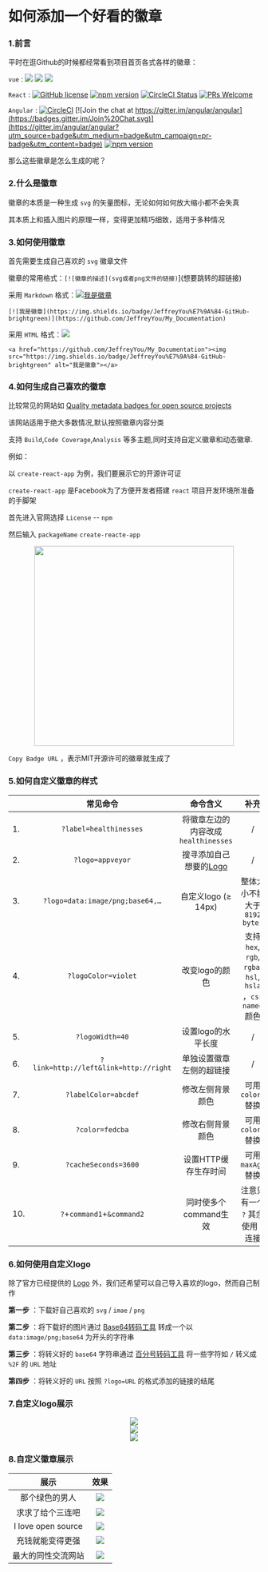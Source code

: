 # 如何添加一个好看的徽章

### 1.前言

平时在逛Github的时候都经常看到项目首页各式各样的徽章：

`vue` : ![](https://img.shields.io/circleci/project/github/vuejs/vue/dev.svg?sanitize=true) ![](https://img.shields.io/codecov/c/github/vuejs/vue/dev.svg?sanitize=true) ![](https://img.shields.io/npm/dm/vue.svg?sanitize=true")

`React` : [![GitHub license](https://img.shields.io/badge/license-MIT-blue.svg)](https://github.com/facebook/react/blob/master/LICENSE) [![npm version](https://img.shields.io/npm/v/react.svg?style=flat)](https://www.npmjs.com/package/react) [![CircleCI Status](https://circleci.com/gh/facebook/react.svg?style=shield&circle-token=:circle-token)](https://circleci.com/gh/facebook/react) [![PRs Welcome](https://img.shields.io/badge/PRs-welcome-brightgreen.svg)](https://reactjs.org/docs/how-to-contribute.html#your-first-pull-request)

`Angular` : [![CircleCI](https://circleci.com/gh/angular/angular/tree/master.svg?style=shield)](https://circleci.com/gh/angular/workflows/angular/tree/master) [![Join the chat at https://gitter.im/angular/angular](https://badges.gitter.im/Join%20Chat.svg)](https://gitter.im/angular/angular?utm_source=badge&utm_medium=badge&utm_campaign=pr-badge&utm_content=badge) [![npm version](https://badge.fury.io/js/%40angular%2Fcore.svg)](https://www.npmjs.com/@angular/core)

那么这些徽章是怎么生成的呢？

### 2.什么是徽章

徽章的本质是一种生成 `svg` 的矢量图标，无论如何如何放大缩小都不会失真

其本质上和插入图片的原理一样，变得更加精巧细致，适用于多种情况

### 3.如何使用徽章

首先需要生成自己喜欢的 `svg` 徽章文件

徽章的常用格式：`[![徽章的描述](svg或者png文件的链接)`](想要跳转的超链接)

采用 `Markdown` 格式：[![我是徽章](https://img.shields.io/badge/JeffreyYou%E7%9A%84-GitHub-brightgreen)](https://github.com/JeffreyYou/My_Documentation)

`[![我是徽章](https://img.shields.io/badge/JeffreyYou%E7%9A%84-GitHub-brightgreen)](https://github.com/JeffreyYou/My_Documentation)`

采用 `HTML` 格式：<a href="https://github.com/JeffreyYou/My_Documentation"><img src="https://img.shields.io/badge/JeffreyYou%E7%9A%84-GitHub-brightgreen"></a>

`<a href="https://github.com/JeffreyYou/My_Documentation"><img src="https://img.shields.io/badge/JeffreyYou%E7%9A%84-GitHub-brightgreen" alt="我是徽章"></a>`

### 4.如何生成自己喜欢的徽章

比较常见的网站如 [Quality metadata badges for open source projects](https://shields.io/)

该网站适用于绝大多数情况,默认按照徽章内容分类

支持 `Build`,`Code Coverage`,`Analysis` 等多主题,同时支持自定义徽章和动态徽章.

例如：

以 `create-react-app` 为例，我们要展示它的开源许可证

`create-react-app`  是Facebook为了方便开发者搭建 `react` 项目开发环境所准备的手脚架

首先进入官网选择 `License`  -- `npm` 

然后输入 `packageName` `create-reacte-app`

<div align=center><img width="400"  src="https://github.com/JeffreyYou/My_Documentation/blob/master/images/Badges/20200921153812.png"/></div>

`Copy Badge URL` ，表示MIT开源许可的徽章就生成了

### 5.如何自定义徽章的样式

|      |               常见命令                |                      命令含义                      |                            补充                             |
| ---- | :-----------------------------------: | :------------------------------------------------: | :---------------------------------------------------------: |
| 1.   |        `?label=healthinesses`         |        将徽章左边的内容改成`healthinesses`         |                              /                              |
| 2.   |           `?logo=appveyor`            | 搜寻添加自己想要的[Logo](https://simpleicons.org/) |                              /                              |
| 3.   |    `?logo=data:image/png;base64,…`    |                自定义logo (≥ 14px)                 |                整体大小不能大于 `8192 bytes`                |
| 4.   |          `?logoColor=violet`          |                   改变logo的颜色                   | 支持 `hex`, `rgb`, `rgba`,` hsl`, `hsla` ，`css named` 颜色 |
| 5.   |            `?logoWidth=40`            |                 设置logo的水平长度                 |                              /                              |
| 6.   | `?link=http://left&link=http://right` |              单独设置徽章左侧的超链接              |                              /                              |
| 7.   |         `?labelColor=abcdef`          |                  修改左侧背景颜色                  |                     可用 `colorA` 替换                      |
| 8.   |            `?color=fedcba`            |                  修改右侧背景颜色                  |                     可用 `colorB` 替换                      |
| 9.   |         `?cacheSeconds=3600`          |                设置HTTP缓存生存时间                |                     可用 `maxAge` 替换                      |
| 10.  |      `?`+`command1`+`&command2`       |               同时使多个command生效                |             注意只有一个 `?` 其余使用 `&` 连接              |

### 6.如何使用自定义logo

除了官方已经提供的 [Logo](https://simpleicons.org/) 外，我们还希望可以自己导入喜欢的logo，然而自己制作

**第一步** ：下载好自己喜欢的 `svg` / `imae` / `png` 

**第二步** ：将下载好的图片通过 [Base64转码工具](https://b64.io/) 转成一个以 `data:image/png;base64` 为开头的字符串

**第三步** ：将转义好的 `base64` 字符串通过 [百分号转码工具](https://meyerweb.com/eric/tools/dencoder/) 将一些字符如 `/` 转义成 `%2F`  的 `URL` 地址

**第四步** ：将转义好的 `URL` 按照 `?logo=URL` 的格式添加的链接的结尾

### 7.自定义logo展示

<div align=center><img src="https://img.shields.io/badge/I%20love%20you%20-three%20thound-yellow?colorA=green&logo=data%3Aimage%2Fpng%3Bbase64%2CiVBORw0KGgoAAAANSUhEUgAAAEAAAABACAYAAACqaXHeAAAABmJLR0QA%2FwD%2FAP%2BgvaeTAAAMp0lEQVR4nO2be3TV1ZXHP%2Bd3kxCSEN6PBALm%2FYIBRQJBmIQQ0ECpCoRHbUc6tjrV2lntdIHSSruKD8AuddXptM44otUZoIGCQgxggsEAgihiSMIjz%2FJIiICQFwk33Hvmj1%2FuzX2c3829NwH%2FGL5rZeWcs89vn7337%2FzO2WeffeEO7uD%2FNcStHiAzc0VwUEhzmhXTdJAJQpBoRUYKxEAgrKtbq0Q2aYh6KTkN4oww8WlnS%2BiR4uK3O26lfLfEANnZuQPpZ10E2nKQM4BgP1l1gDgA1k03Ay1%2FK96x41pfygl9bIC5CxYlWS1iJYLl%2BK%2B0EToEbJGY1hfmbznZV0z7xABzF%2BRGS6vcIGEhoLnSx40dwz%2BMTyEm%2Bi7GREYwatQIwkJDCQ7WbdTR0UFLayuNjZc4X99AdU0dpWXlnD13QTWcFSG2I60rC%2FO31fRW9l4ZICcnp59ZC10p4FmgvyMtIT6W7Fn%2FSMaMdIYMGewX%2FyvfXGV%2FySEKP%2F6Eyio3XTuQrAuUbesKCgpu%2BKdBLwyQNW%2FhOE0zbUbKaXZmQjB1yj0sX7KQlKQEf1krUVVdy7b3d7Gv%2BABWq7WbIPhSIJd%2BtGtbpT98%2FTLAnO%2FkPiylfBsIt7UlJcbzs5%2F8iPi4GH9Yeo3TlVW8%2Fh%2F%2FzenKKsfmFmBFYf7Wv%2FnKz2cDZM%2FP%2FQnI1wETQL%2BgIJ740aN8J2cOQtzyXRUAKSUf5O%2FhP9%2F6C2Zzp63ZCuKnhfl5f%2FKFl8mXznPmL14NvELXQjc2ajTr1j7H1Cn33DblQf%2FUkhLiSJ96L1%2BVltHc3AL6y5wfm5DSWVNZUeI1L287zp63%2BAkh%2BLOtnpyUwPO%2FeYbwAQN6flhKqDwL5TVQfR4aLsE3zdDRtXYF94MhAyFiGMRFQWqM%2Ft8Lo7a2tbFm7QZOlFU4Nv%2BsMH%2Fr697o5ZUBsucvXgj8la4ZMy3tXp575hcEBQV6fvBKE%2Bw%2BBAe%2B1Mu%2BYOggmDkJHpiuG8cDzOZO1q57hcOffW5rsiBZVPjh1vd7GqZHA2TlLI3VNMsxuha8CeNTWPe7X3tWvqUNNu%2BBjz%2BHm5aehvCMABNkTYGl98OAEMNuZnMnzzy3lhPldh%2BpSdPE3Xt35tV6Yu9xDcjNzQ26cdNaAESD%2Fs1veGEN%2Fft7cPIOHocXN8KpOrBKT%2By9g1Xqn82%2BozB8MESNUnYzmUzcl57GocOf2daEYCTpg8NnvNPQ8IVV%2BRA9GCAiOmW1gEdAX%2B3XrX2OkSOGqztbLPBf22HTHuhemfsO5k44fAKutcKkRNDcJ29QUBDjU5LZW1SMxWIFGB08oL299kzFASO2hgbImrdwnCbEJiAQ4MnHf8i0tMnqzjc64ffvwqGvfFPKH9Sch7p6mJKqfx4uGDJ4ECH9%2B3P0i%2BMACJg6Ni7p3bqqk80qdm5%2BezdBrAdCAJIS4lgwb666o8UCr7wHX57yWRe%2F8cVJePU9sKhn9kMLcoiPtTtkYSZNe8mIldIAs%2BctTUCIXND33Kf%2B5THjff7NHbdXeRuOnYK3dihJusz%2FbJdZwPLs%2BYuULqrSAJq4udJGm5Y2maSEOLUQn5ZC0Wc%2By95n%2BOgIHDiuJKUmJzJl8t22qgnEv6n6uRkgJ%2BeRcIl4xFZfsuhB9eAt1%2BHN7T5KfAvw1vv6tqvAssVOsj86d%2B4PQl37uBngpjAvpCuYERtzF%2BNTktQDb9qtG%2BHbRut12LJXSZowPoXYmLts1VBLYPsC1z5uBpCCZbZyVsZM9aBXmqD4czXt20DRUbisjpbNyphhLwu6dbPByQA5OTn9QGbY6hkz09UD7j7Yew%2BvL2GxwJ5PlaTMmdMdq7MyMzMDHBucKmYtNE10Tf%2FIiFFqp0dKw4VHidD%2BkDEZoiN1o52q0%2F2FzpvO%2FQIDYMbdkDgOTJru%2FX1yDK57GRT%2B5Bh87wG3A9TIEcOJjBhFfcNFgPDAkKGTAPv0dTKABtNtzuuE1GT1QGfOen%2BwSY2FX3zf2YefnQYLs%2BDlv8D5Rr0taiSsXAEjh3T3y5gMi7P1%2Fb7ci9Df1WaoOgfxY91IEyek2AwAmnYfDgZw%2BgSsSPuKZxjZqajuWRiAyOGwaoX6ABMxDH77BIyL0P9%2B84Sz8jaEh8KqH%2Bq8vEGF%2BtwT1%2B0UIaU10ZHmMgNEgm0GjI5UHzqoOu%2BdMLnZEBxkTA8PhTU%2F1ssD3HanbgQH6TPhD5t6HrPqnLJ5dGSEQ02Ld6Q5GUDCGFt55IgR6kEaLvcsCMBEL4KinhT3lRfARbVsEaNGdleEjHKkuW6D9vBOWJiBcFeVZwpnCAGejsy%2BIiTYq%2BgQ36jXprAwh89Q4hTCcjWA7a6O%2FsEGCnSYexZESsO34RcuXtF59oR29fVASH%2BnKwuPBrBD0stgxr6jvXveEd46Xd4FZp0UczVAq63Q3m6w%2F3pa2Bzx4UE4UdVzv55wug4%2BNIxnOMNAtuvt7Y7VVseKqwFabIW2NgM%2Ff3C4ut0VFgtseBvKvdw2Vai9AOvfcXeajGAQPG1tddBFdOsIbgYQ9n3kYuPX6kEihnknDOiRonUb%2FTNC7QVY%2B6Z%2B2PEWo9SyNVxstJeF5KwjzckAEqv9fu1CfYN6kLgodbsR%2FDGCP8oDxKtlc9RFIp2%2BS825Iuyhnapqg2hyqh93f74YwV%2FlAVLUsjneLEuJU%2FjKxRXmkK18otzppqUb8WNhqOeLCiW8MUJvlB86CGLHKEmlZeX2skloBx1pTgYIsrZ9BrQD1Dc00vj1JXduQuinNn%2FgyQi9UR70WyTFNtjYeIn6Bvsa0DwwBKejrJMBuhIN9tvqxSWHUCJnujIk7RVURuit8oEBkHOfklRc0v3CJRTl5eU5BTLcI0LIzbbyvmKD%2FXfIQJg1xT9hQTfCSxvhnV3w3oew5s%2F%2BKw%2F61ZnB9rxvv8OMF2KLK93NAEHW4O10fQY1tXWOd23OWH6%2F94cZFcydkF8CH%2ByHG16410YIC4Elc5Sk0rIKamrrbNXWENGx07WPmwEKCv6nGeS7tvpftxlcsIaFwI8f9kPiPsZjDxq%2BiM15TlHrjTt37nSbZsqzgBD8HrAAHDl6jJOnzqgHnzYB5kxT024H7k%2BH%2ByYpSWUVp%2Fj8mP2q7qamiVdV%2FZQG%2BGjXtkoBeaCno%2FzxjY1Io9PYYw9C2ngfJe8D3JMEK76rJFmtVv74xlvdMkv%2B1%2Bia3Pg0qIlVwHXQE5M%2ByN%2Bj7qhp8PQyXaDbhcnJ8PPv68FTBXbsLHB05FqtmlhtxMpwL6s5U9EUE5%2BiIcgCOF5aRvrUexk8aJB75wATpE%2BE5laoUSY39h3uT4cnl%2BhbnwJV1bW8sOE1eyqdgDVF%2BVsLjNh53MwnT0o93GEWDyAYbbFY%2Baq0nNmZMwkKUhw7NaG%2FmdEjoKy673MEBoTAU0vguxnK3ACAlpZWnl3zAteauiJDQhy%2BenHI434nSFRUVFhiEpKLQKwAgpubWygtqyArYwYBAeo3QNQoyErTE6D%2B3tD7LJHAAJgzFX75T4auLsANs5lf%2FfZFqmvs2941TRNzDxS%2Fe8UT%2Bx7duZrKk1ejk5JPCSlyAe3y5SvU1J1lRvpUTCaDx%2FsFwj3JMOteMJn0ayujAIsRhg2CudPgX5fD9IngISfphtnM8%2Bte5djxUluTRRNy2d5dW4%2F0NIzXaXLZ83MfB%2FmGrZ6clMDaNc8wMNzLNLmqc3rcvuqcHi%2B80qTH8AR6mtzQgfp5Pj5KP9XFjvEuTa61jTVr1zs7bEI8Xbgr79%2B90cun7MY58xevlvCCrR41JpJfr%2Fo5MdF3eXrslqGqupbn17%2FqfN4XrC7atdUwI8QVPp1oaiorSqITUi4JyAFEc3MLe4uKCQsNJTE%2B9ramyu7YWcCLL7%2FGtWv2ULhFCPlU4a5tr%2FnCyy%2BJs%2BctWoQQG3EIMSfGx%2FH0k4%2BRGG%2BQTdJHOHW6kj%2F86U3X9PkmJI96kxjpCr9f2ex5SxOEsGwB7L6oLV1%2BWe7DpCYnenjad1RW17A5bwclBw%2B7eKXimMnE0j0f5PkVgu7VnM3MXBFsCm15ViBW4vITmfjYGLJmzSRjRjrDhw31i%2F%2Bly1fYX3KIouISVYiuHcmLgbLt5W%2FlBxOO6Eqn3QA8hMK9HjM6gokTUomNiWbM6AhGDB%2FGwPBwgoP7AdDRcYOm5mYav77EhfqLVFXX8tWJcqPArBXYGmAJWLV79%2BY6VQdf0Ker1uyc3BQh5CoES7gFP5pCssliFes%2F3p13uq%2BY3pJlO%2FOhhwYFdJoW9sHP5tqRlAjEJmlme2Fhno8p5z3jtvxwMnBA21SrlNOFlXiESAAZCQzC4YeTwDUQ9Uh5BsQZDcshk2w%2F0pvv%2Bw7u4A56xP8By7RQqkt4MZIAAAAASUVORK5CYII%3D"></img></div>

<div align=center><img src="https://img.shields.io/badge/I%20love%20you%20-three%20thound-red?logo=data%3Aimage%2Fpng%3Bbase64%2CiVBORw0KGgoAAAANSUhEUgAAAJAAAACQCAYAAADnRuK4AAAABmJLR0QA%2FwD%2FAP%2BgvaeTAAAJMUlEQVR4nO3df5CVVR3H8ff37goSq6WluWr1B440ohBJNMC9y2IzKgM5E4gQklbUYCSIDuVYjf3UzIZRCeiHY9GAI4TbRD%2BAUZTl3gWEkQETTNF%2BMAioRGmwoMvu%2FfbH3aUNF9jdc57nPM%2B939cMw7Bwvue7cz97nsu9zz0HjDHGGGOMMcYYY4wxxhhjjDHGGGOMMcYYY4wxxhhjjDHGpImEbuBk9JOczRnUIQxGGIgyEDgPeB%2FQn1Lvb7b%2FegvYjbKdDNtQtkmB%2FeG6fzfNUYswlCJDEYYCH6b0vby3%2FXcFmil9PweAF4FdwHO0UJDN%2FCdQ66eUqADpSAZQxY3AOOBKoKr3xdiB8FugQQr82VOLPWshyxCECcBEYJBDqVZgK7AKZak08TcvDXoQPEA6iSr2cwPCV4GRkfSkvAg8wFn8Wlbzjvf6naeq50yK3IxyOzAwiimAjSgLqeU3soK2CObotmAB0nqqaeMLwJ3AgJim3Q88SD8WyhM0%2ByysV9OfI9yKMAe4wGftU3gF4T4%2ByOJQQQoSIB3FMDIsAj4RYn6EvSi3SYEGH%2BU0y3iEBcBHfNTrMWE7yq1SYEP8U8dIR9CPauYBt8Q990k8ThWzpJHXejNYc9SiLGh%2FnhOaoiyimrnSyNtxTRrbg6ijGEiG5cCQuObspn0UmSgbeKYng3Q0IyjSANRG1FdvvUAVk6WRHXFMloljEh3NGDJsIXnhAbiQDI2a5YvdHaA5plHkKZIXHoDLaGOT5rgmjskiD5DmmEKRNcDZUc%2FloC%2FCI5rlm6f7h5rjbmAJ0C%2F6tnqtBlipdUyOeqJIL2GaYwrwKDGtdF4Id0me%2B7r6K81yB8K8uFtyUESYKnmWRzVBZAHSLNcirAT6RDVHhGZLgZ90%2FoLmmAM8EKgfFy1kGC%2FreTKK4pEESEcxiAybKb3lkEZFlGukibUAWsfVKKtJ00r6%2Fw4jDJc8f%2FFd2HuA9Gr6c5QtwGW%2Ba8fsDVr5OH1po41txPfiYFR2coThspUjPov6%2F4k6ygLSHx6A86lmGW2sIP3hARhEP%2Bb7Lup1BdIco4F1vusaj4RPSZ6n%2FZXzRAfRh3N4DuGjvmqaSOyihsG%2B3lT2dwk7l5kWnlS4lMN82VcxLyuQjqUvzfwV5SIf9UzkXqWGS3ysQn5WoGY%2Bb%2BFJlYs5xM0%2BCvkJkPIVL3VMfIQZfso40jquQMPcMmocCYMlz%2FMuJdxXoKKfpdAEcaNrAfcACdc61zBhqPtj53QJ05GcTxWvudYxwSgt1MpmXu9tAbcVqJp6LDxpJvQh51LALUBFrnAab8ITLncZ7hagTCSfezJxUrfH0C1AyqVO400SBAwQvN9xvAnvXJfBrgGqcRxvwjvLZbAFyAQNUKvjeBOe02PoGqDDjuNNeIdcBrsG6C3H8SY8p42rXAP0D8fxJjTl7y7D3QIkvOQ03iTBLpfBrivQC47jTWgZtw8bur4SXXAab5Ig7zLY7XYOEHIcwF6RTqt%2FUeA8gWJvCzitQFLa8HGVSw0T1GqX8ICfW1ofc65hwlCWuZZwD9DbrAXecK5j4naQf%2FOEaxHnAMlWjiH81LWOid3PZSctrkV8fS5sIXDUSy0Th2NU%2Bfmh9xIgKXAA4WEftUwMhF9JI6%2F6KOVvc4UM38feG0uDo%2B2PlRfeAiSN%2FBPlh77qmYgo83ytPuB7g6nS%2BRdbgKE%2B6xpvXqaVIbLJ3%2FNVr1vcSSOtlI4xCHqCjOmSkmGGz%2FBABHskSoEtCD%2FwXdc4e0jWs8530Wi2%2BYUMOZ4Eroqivumx56lieBSHsESy77FAkSKfA%2FZEUd%2F0yEGEiVGd4BPZxtmygX0UGUvpDFATRgsZJkmel6OaINKd12UDO8kwAdxfMjc9psD0KJ73dBb51v2ynnUIM6Oex7zLt6TA0qgnieXsB8nzCPh79dOchvALKXBvPFPFSLPciXR9lJLx5mEK3OJ6o1h3xXr6jDTxI0qnNJto%2FIwCM%2BIKD4Q6tTnLzPZTjm13M1%2BUedLE3LinDXL%2BlTSxCGEWMf6klDXhnhDhKU0dkGb5DMJS4D0h%2B0ixNoTbJM%2FCUA0Ev4RoliEIfwQuDt1LyhwCPisF%2FhSyieABAtARXEQ1f8BuA%2BkeYS%2BtjJeNbA%2FdSiLOAJVN7KWFeoTVoXtJgc1kGJaE8EBCVqAOCkKWryPcS0LCnTBLaPV%2FT4%2BLRAWog%2BYYBywBzgndS0K8A8ySQvI%2BuJDIAAFoPZfQRgMwOHQvge0BrpcCW0I30pXEXiakkVfox0hKK1GlWkMfhiY1PJDgFagzzXITwkIqZ1fYVoR7yPO9ON%2BW6I1UBAhARzGQDI9R%2Fv%2FV340wVfJsDN1IdyT2EnYi2cBL1DACYT6lm6XKUQNVfCwt4YEUrUCdaR3XofyS8tnY6ijCXZLnodCN9FQqAwSgdXyIIo8ibuddJcBOqpgijewI3UhvpOYSdiLJs4daxiB8l%2FR%2BkHEJRxie1vBAilegzrSOq1CWABeG7qWbDgLTpcDK0I24KosAAWg9H6CNxcC40L2ckvAMMFXybht8J0XZBAja30urYzbK%2FUCf0P2coIiwgGbmylaOhW7Gl7IKUAcdxTAyLAMGhO4FAOV1Mtwkefc9CZMmtU%2BiT0U28Cx9uRL4XehegDVUc3k5hgfKdAXq0OmS9mPgjNinF%2B4nzzeS%2FnaEi7IOUAetow5lOXBBTFMeRJkmTayJab5gKiJAcPy22RXAiEgnEp6lletlI7sjnSchyvI5UFdkE3upYQxE%2BnnxBpoZXSnhgQpagTq0Py%2F6Nsrd%2BPz%2Bhfnkub2cn%2B90peIC1EHrmIyyGDjTsVQLMEMKLHZuKoUqNkBw%2FC2Q3wP9e1miGeE6yfO0z77SpKIDBKBZsgir6Pn56UcQPl3J4YEKehJ9MtJEEzCWnh1%2F3UyG8ZUeHrAV6DgdTY4iqzn95ewwytj24FW8il%2BBOsh6Cgg3cOp7i9qAaRae%2F7EAdSJ5VgFfO%2Bk%2FUO4oh3t4fLJLWBc0SwPChBO%2B%2FLgUmBSkoQSzFagr1UwH9h3%2Fs7CXvnwpXEPJZQHqgjTyJsqcTl%2BaLWvtLDTTQ5qjUXM8FbqPJKsO3UCiKd9ByvZDjMYYY4wxxhhjjDHGGGOMMcYYY4wxxhhjjDHGGGOMMcYYYyrQfwEGQyJFQbtWewAAAABJRU5ErkJggg%3D%3D"></img></div>

<div align=center><img src="https://img.shields.io/badge/I%20love%20you%20-three%20thound-red?colorB=orange&colorA=43AD8D&logo=data%3Aimage%2Fpng%3Bbase64%2CiVBORw0KGgoAAAANSUhEUgAAABAAAAAQCAYAAAAf8%2F9hAAAABmJLR0QA%2FwD%2FAP%2BgvaeTAAABkUlEQVQ4ja2Sv0tbURTHv%2Fe%2Be5%2F68kIgi2gWETu5CHXrGAiNEezaQRBdBdHB%2Fgc6Cf4DIdBFKHQITdI8p0IlIJTi0i4BURDX5JH7ou%2B9%2B8MlYkxJiMXPdDjf8zmHCxd4TUyxmDSl0uTQvFSaNMVisr9HACCu1d4R1z2gtr0MrSMt5W8IccxWVr4BgPS8D3CcHcr5EozhOorOtRCf7ELhFzGelzCue0EcZ%2BHZNSm70vd3oZTF0ukjwthUf66D4A9tNpdZbFlbfEAGAMKYw5LJw149NZjTRGIxzmQ2GGFsbtibiW2nh2W9%2FA1FGIajhkYSxxFFHNeMlPcvlrVWpNs9o3x19afudE5e6qtO5ztbW6tSALCur%2FeUEGfjyiaKLpUQ%2B0DvHwDAfaUyz1OpL9R1346Uw%2FBGtVrrPJ%2F%2F8WwBAASnp7MTnH%2B2UqksCPlH1kHwV%2Fn%2Bpl0onD%2F2aP9AIpe7tYD3st0%2BNEpFT6Y2qt3%2Beuf72X55JLJa%2FagbjaZuNK6ien17LGkQUS5PB%2FX6zH%2FJ4%2FIAd1%2BkpmPB%2FIUAAAAASUVORK5CYII%3D"></img></div>

### 8.自定义徽章展示

<table align=center>
<thead>
<tr><th style='text-align:center;' >展示</th><th style='text-align:center;' >效果</th></tr></thead>
<tbody><tr><td style='text-align:center;' >那个绿色的男人</td><td style='text-align:center;' ><a href='https://github.com/JeffreyYou/My_Documentation'><img src="https://img.shields.io/badge/G%E8%83%96%E8%BF%98%E6%88%91-%E8%A1%80%E6%B1%97%E9%92%B1%EF%BC%81-yellow?colorA=4a9718&amp;logo=steam" referrerpolicy="no-referrer"></a></td></tr><tr><td style='text-align:center;' >求求了给个三连吧</td><td style='text-align:center;' ><a href='https://github.com/JeffreyYou/My_Documentation'><img src="https://img.shields.io/badge/下次-一定-orgreen?logoColor=white&amp;logo=Bilibili" referrerpolicy="no-referrer"></a></td></tr><tr><td style='text-align:center;' >I love open source</td><td style='text-align:center;' ><img src="https://img.shields.io/badge/I%20love-Open%20Soucre-43AD8D?logo=data%3Aimage%2Fpng%3Bbase64%2CiVBORw0KGgoAAAANSUhEUgAAAJAAAACQCAYAAADnRuK4AAAABmJLR0QA%2FwD%2FAP%2BgvaeTAAAJMUlEQVR4nO3df5CVVR3H8ff37goSq6WluWr1B440ohBJNMC9y2IzKgM5E4gQklbUYCSIDuVYjf3UzIZRCeiHY9GAI4TbRD%2BAUZTl3gWEkQETTNF%2BMAioRGmwoMvu%2FfbH3aUNF9jdc57nPM%2B939cMw7Bwvue7cz97nsu9zz0HjDHGGGOMMcYYY4wxxhhjjDHGGGOMMcYYY4wxxhhjjDHGpImEbuBk9JOczRnUIQxGGIgyEDgPeB%2FQn1Lvb7b%2FegvYjbKdDNtQtkmB%2FeG6fzfNUYswlCJDEYYCH6b0vby3%2FXcFmil9PweAF4FdwHO0UJDN%2FCdQ66eUqADpSAZQxY3AOOBKoKr3xdiB8FugQQr82VOLPWshyxCECcBEYJBDqVZgK7AKZak08TcvDXoQPEA6iSr2cwPCV4GRkfSkvAg8wFn8Wlbzjvf6naeq50yK3IxyOzAwiimAjSgLqeU3soK2CObotmAB0nqqaeMLwJ3AgJim3Q88SD8WyhM0%2ByysV9OfI9yKMAe4wGftU3gF4T4%2ByOJQQQoSIB3FMDIsAj4RYn6EvSi3SYEGH%2BU0y3iEBcBHfNTrMWE7yq1SYEP8U8dIR9CPauYBt8Q990k8ThWzpJHXejNYc9SiLGh%2FnhOaoiyimrnSyNtxTRrbg6ijGEiG5cCQuObspn0UmSgbeKYng3Q0IyjSANRG1FdvvUAVk6WRHXFMloljEh3NGDJsIXnhAbiQDI2a5YvdHaA5plHkKZIXHoDLaGOT5rgmjskiD5DmmEKRNcDZUc%2FloC%2FCI5rlm6f7h5rjbmAJ0C%2F6tnqtBlipdUyOeqJIL2GaYwrwKDGtdF4Id0me%2B7r6K81yB8K8uFtyUESYKnmWRzVBZAHSLNcirAT6RDVHhGZLgZ90%2FoLmmAM8EKgfFy1kGC%2FreTKK4pEESEcxiAybKb3lkEZFlGukibUAWsfVKKtJ00r6%2Fw4jDJc8f%2FFd2HuA9Gr6c5QtwGW%2Ba8fsDVr5OH1po41txPfiYFR2coThspUjPov6%2F4k6ygLSHx6A86lmGW2sIP3hARhEP%2Bb7Lup1BdIco4F1vusaj4RPSZ6n%2FZXzRAfRh3N4DuGjvmqaSOyihsG%2B3lT2dwk7l5kWnlS4lMN82VcxLyuQjqUvzfwV5SIf9UzkXqWGS3ysQn5WoGY%2Bb%2BFJlYs5xM0%2BCvkJkPIVL3VMfIQZfso40jquQMPcMmocCYMlz%2FMuJdxXoKKfpdAEcaNrAfcACdc61zBhqPtj53QJ05GcTxWvudYxwSgt1MpmXu9tAbcVqJp6LDxpJvQh51LALUBFrnAab8ITLncZ7hagTCSfezJxUrfH0C1AyqVO400SBAwQvN9xvAnvXJfBrgGqcRxvwjvLZbAFyAQNUKvjeBOe02PoGqDDjuNNeIdcBrsG6C3H8SY8p42rXAP0D8fxJjTl7y7D3QIkvOQ03iTBLpfBrivQC47jTWgZtw8bur4SXXAab5Ig7zLY7XYOEHIcwF6RTqt%2FUeA8gWJvCzitQFLa8HGVSw0T1GqX8ICfW1ofc65hwlCWuZZwD9DbrAXecK5j4naQf%2FOEaxHnAMlWjiH81LWOid3PZSctrkV8fS5sIXDUSy0Th2NU%2Bfmh9xIgKXAA4WEftUwMhF9JI6%2F6KOVvc4UM38feG0uDo%2B2PlRfeAiSN%2FBPlh77qmYgo83ytPuB7g6nS%2BRdbgKE%2B6xpvXqaVIbLJ3%2FNVr1vcSSOtlI4xCHqCjOmSkmGGz%2FBABHskSoEtCD%2FwXdc4e0jWs8530Wi2%2BYUMOZ4Eroqivumx56lieBSHsESy77FAkSKfA%2FZEUd%2F0yEGEiVGd4BPZxtmygX0UGUvpDFATRgsZJkmel6OaINKd12UDO8kwAdxfMjc9psD0KJ73dBb51v2ynnUIM6Oex7zLt6TA0qgnieXsB8nzCPh79dOchvALKXBvPFPFSLPciXR9lJLx5mEK3OJ6o1h3xXr6jDTxI0qnNJto%2FIwCM%2BIKD4Q6tTnLzPZTjm13M1%2BUedLE3LinDXL%2BlTSxCGEWMf6klDXhnhDhKU0dkGb5DMJS4D0h%2B0ixNoTbJM%2FCUA0Ev4RoliEIfwQuDt1LyhwCPisF%2FhSyieABAtARXEQ1f8BuA%2BkeYS%2BtjJeNbA%2FdSiLOAJVN7KWFeoTVoXtJgc1kGJaE8EBCVqAOCkKWryPcS0LCnTBLaPV%2FT4%2BLRAWog%2BYYBywBzgndS0K8A8ySQvI%2BuJDIAAFoPZfQRgMwOHQvge0BrpcCW0I30pXEXiakkVfox0hKK1GlWkMfhiY1PJDgFagzzXITwkIqZ1fYVoR7yPO9ON%2BW6I1UBAhARzGQDI9R%2Fv%2FV340wVfJsDN1IdyT2EnYi2cBL1DACYT6lm6XKUQNVfCwt4YEUrUCdaR3XofyS8tnY6ijCXZLnodCN9FQqAwSgdXyIIo8ibuddJcBOqpgijewI3UhvpOYSdiLJs4daxiB8l%2FR%2BkHEJRxie1vBAilegzrSOq1CWABeG7qWbDgLTpcDK0I24KosAAWg9H6CNxcC40L2ckvAMMFXybht8J0XZBAja30urYzbK%2FUCf0P2coIiwgGbmylaOhW7Gl7IKUAcdxTAyLAMGhO4FAOV1Mtwkefc9CZMmtU%2BiT0U28Cx9uRL4XehegDVUc3k5hgfKdAXq0OmS9mPgjNinF%2B4nzzeS%2FnaEi7IOUAetow5lOXBBTFMeRJkmTayJab5gKiJAcPy22RXAiEgnEp6lletlI7sjnSchyvI5UFdkE3upYQxE%2BnnxBpoZXSnhgQpagTq0Py%2F6Nsrd%2BPz%2Bhfnkub2cn%2B90peIC1EHrmIyyGDjTsVQLMEMKLHZuKoUqNkBw%2FC2Q3wP9e1miGeE6yfO0z77SpKIDBKBZsgir6Pn56UcQPl3J4YEKehJ9MtJEEzCWnh1%2F3UyG8ZUeHrAV6DgdTY4iqzn95ewwytj24FW8il%2BBOsh6Cgg3cOp7i9qAaRae%2F7EAdSJ5VgFfO%2Bk%2FUO4oh3t4fLJLWBc0SwPChBO%2B%2FLgUmBSkoQSzFagr1UwH9h3%2Fs7CXvnwpXEPJZQHqgjTyJsqcTl%2BaLWvtLDTTQ5qjUXM8FbqPJKsO3UCiKd9ByvZDjMYYY4wxxhhjjDHGGGOMMcYYY4wxxhhjjDHGGGOMMcYYYyrQfwEGQyJFQbtWewAAAABJRU5ErkJggg%3D%3D" referrerpolicy="no-referrer"></td></tr><tr><td style='text-align:center;' >充钱就能变得更强</td><td style='text-align:center;' ><a href='https://github.com/JeffreyYou/My_Documentation'><img src="https://img.shields.io/badge/你在想-Peach!-red?colorA=43AD8D&amp;logo=Tencent-QQ" referrerpolicy="no-referrer"></a></td></tr><tr><td style='text-align:center;' >最大的同性交流网站</td><td style='text-align:center;' ><a href='https://github.com/JeffreyYou/My_Documentation'><img src="https://img.shields.io/badge/%E6%B2%A1%E9%94%99-%E5%B0%B1%E6%98%AF%E6%88%91-lightgrey?logo=Github" referrerpolicy="no-referrer"></a></td></tr></tbody>
</table>





